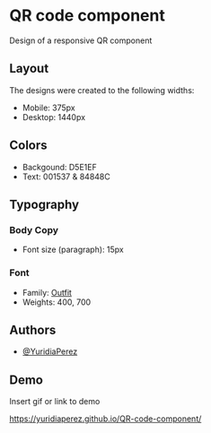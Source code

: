 
# QR code component
Design of a responsive QR component

## Layout

The designs were created to the following widths:

- Mobile: 375px
- Desktop: 1440px

## Colors

- Backgound: D5E1EF
- Text: 001537 & 84848C

## Typography

### Body Copy

- Font size (paragraph): 15px

### Font

- Family: [Outfit](https://fonts.google.com/specimen/Outfit)
- Weights: 400, 700


## Authors

- [@YuridiaPerez](https://github.com/YuridiaPerez)


## Demo

Insert gif or link to demo

https://yuridiaperez.github.io/QR-code-component/